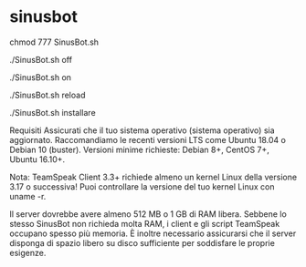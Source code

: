 # sinusbot
chmod 777 SinusBot.sh



./SinusBot.sh off

./SinusBot.sh on

./SinusBot.sh reload

./SinusBot.sh installare

Requisiti
Assicurati che il tuo sistema operativo (sistema operativo) sia aggiornato. Raccomandiamo le recenti versioni LTS come Ubuntu 18.04 o Debian 10 (buster).
Versioni minime richieste: Debian 8+, CentOS 7+, Ubuntu 16.10+.

Nota: TeamSpeak Client 3.3+ richiede almeno un kernel Linux della versione 3.17 o successiva!
Puoi controllare la versione del tuo kernel Linux con uname -r.

Il server dovrebbe avere almeno 512 MB o 1 GB di RAM libera. Sebbene lo stesso SinusBot non richieda molta RAM, i client e gli script TeamSpeak occupano spesso più memoria. È inoltre necessario assicurarsi che il server disponga di spazio libero su disco sufficiente per soddisfare le proprie esigenze.
